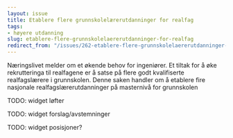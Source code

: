 ```yaml
---
layout: issue
title: Etablere flere grunnskolelærerutdanninger for realfag
tags:
- høyere utdanning
slug: etablere-flere-grunnskolelaererutdanninger-for-realfag
redirect_from: "/issues/262-etablere-flere-grunnskolelaererutdanninger-for-realfag"
---
```


Næringslivet melder om et økende behov for ingeniører. Et tiltak for å øke rekrutteringa til realfagene er å satse på flere godt kvalifiserte realfagslærere i grunnskolen. Denne saken handler om å etablere fire nasjonale realfagslærerutdanninger på masternivå for grunnskolen

TODO: widget løfter

TODO: widget forslag/avstemninger

TODO: widget posisjoner?

